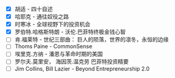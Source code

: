 - [x] 胡适 - 四十自述
- [x] 哈耶克 - 通往奴役之路  
- [x] 时寒冰 - 全球视野下的投资机会  
- [x] 罗伯特.哈格斯特朗 - 沃伦.巴菲特终极金钱心智  
- [ ] 肯.福莱特 - 世纪三部曲： 巨人的陨落，世界的凛冬，永恒的边缘
- [ ] Thoms Paine - CommonSense
- [ ] 埃里克.方纳 - 潘恩与革命时期的美国
- [ ] 罗尔夫.莫里安， 海因茨.温克劳 巴菲特投资精要
- [ ] Jim Collins, Bill Lazier - Beyond Entrepreneurship 2.0

